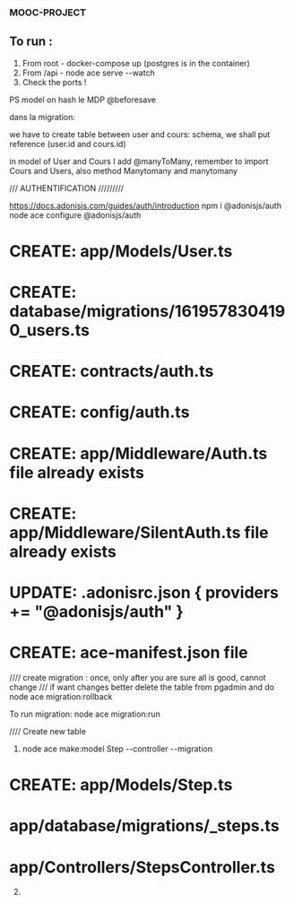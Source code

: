 ### MOOC-PROJECT

## To run : 
1. From root - docker-compose up (postgres is in the container)
2. From /api - node ace serve --watch
3. Check the ports ! 



PS
model on hash le MDP
@beforesave

dans la migration:

we have to create table between user and cours:
schema, we shall put reference (user.id and cours.id)

in model of User and Cours I add @manyToMany, remember to import Cours and Users, also method Manytomany and manytomany

/// AUTHENTIFICATION /////////

https://docs.adonisjs.com/guides/auth/introduction
npm i @adonisjs/auth
node ace configure @adonisjs/auth

# CREATE: app/Models/User.ts
# CREATE: database/migrations/1619578304190_users.ts
# CREATE: contracts/auth.ts
# CREATE: config/auth.ts
# CREATE: app/Middleware/Auth.ts file already exists
# CREATE: app/Middleware/SilentAuth.ts file already exists
# UPDATE: .adonisrc.json { providers += "@adonisjs/auth" }
# CREATE: ace-manifest.json file

//// create migration : once, only after you are sure all is good, cannot change 
/// if want changes better delete the table from pgadmin and do node ace migration:rollback

To run migration: node ace migration:run

//// Create new table 
1. node ace make:model Step --controller --migration
# CREATE: app/Models/Step.ts
# app/database/migrations/<id>_steps.ts
# app/Controllers/StepsController.ts
2. 

